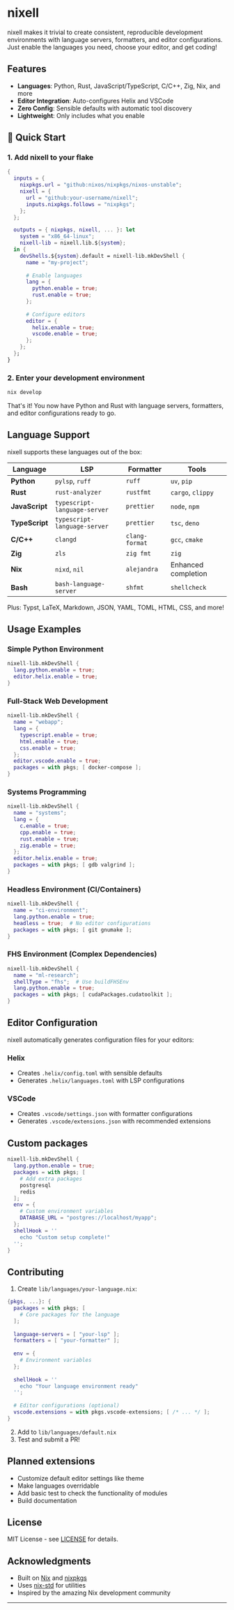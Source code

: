 # nixell

nixell makes it trivial to create consistent, reproducible development environments with language servers, formatters, and editor configurations. Just enable the languages you need, choose your editor, and get coding!

## Features

- **Languages**: Python, Rust, JavaScript/TypeScript, C/C++, Zig, Nix, and more
- **Editor Integration**: Auto-configures Helix and VSCode
- **Zero Config**: Sensible defaults with automatic tool discovery
- **Lightweight**: Only includes what you enable

## 🏃 Quick Start

### 1. Add nixell to your flake

```nix
{
  inputs = {
    nixpkgs.url = "github:nixos/nixpkgs/nixos-unstable";
    nixell = {
      url = "github:your-username/nixell";
      inputs.nixpkgs.follows = "nixpkgs";
    };
  };

  outputs = { nixpkgs, nixell, ... }: let
    system = "x86_64-linux";
    nixell-lib = nixell.lib.${system};
  in {
    devShells.${system}.default = nixell-lib.mkDevShell {
      name = "my-project";
      
      # Enable languages
      lang = {
        python.enable = true;
        rust.enable = true;
      };
      
      # Configure editors  
      editor = {
        helix.enable = true;
        vscode.enable = true;
      };
    };
  };
}
```

### 2. Enter your development environment

```bash
nix develop
```

That's it! You now have Python and Rust with language servers, formatters, and editor configurations ready to go.

## Language Support

nixell supports these languages out of the box:

| Language | LSP | Formatter | Tools |
|----------|-----|-----------|-------|
| **Python** | `pylsp`, `ruff` | `ruff` | `uv`, `pip` |
| **Rust** | `rust-analyzer` | `rustfmt` | `cargo`, `clippy` |
| **JavaScript** | `typescript-language-server` | `prettier` | `node`, `npm` |
| **TypeScript** | `typescript-language-server` | `prettier` | `tsc`, `deno` |
| **C/C++** | `clangd` | `clang-format` | `gcc`, `cmake` |
| **Zig** | `zls` | `zig fmt` | `zig` |
| **Nix** | `nixd`, `nil` | `alejandra` | Enhanced completion |
| **Bash** | `bash-language-server` | `shfmt` | `shellcheck` |

Plus: Typst, LaTeX, Markdown, JSON, YAML, TOML, HTML, CSS, and more!

## Usage Examples

### Simple Python Environment

```nix
nixell-lib.mkDevShell {
  lang.python.enable = true;
  editor.helix.enable = true;
}
```

### Full-Stack Web Development

```nix
nixell-lib.mkDevShell {
  name = "webapp";
  lang = {
    typescript.enable = true;
    html.enable = true;
    css.enable = true;
  };
  editor.vscode.enable = true;
  packages = with pkgs; [ docker-compose ];
}
```

### Systems Programming

```nix
nixell-lib.mkDevShell {
  name = "systems";
  lang = {
    c.enable = true;
    cpp.enable = true;
    rust.enable = true;
    zig.enable = true;
  };
  editor.helix.enable = true;
  packages = with pkgs; [ gdb valgrind ];
}
```

### Headless Environment (CI/Containers)

```nix
nixell-lib.mkDevShell {
  name = "ci-environment";
  lang.python.enable = true;
  headless = true;  # No editor configurations
  packages = with pkgs; [ git gnumake ];
}
```

### FHS Environment (Complex Dependencies)

```nix
nixell-lib.mkDevShell {
  name = "ml-research";
  shellType = "fhs";  # Use buildFHSEnv
  lang.python.enable = true;
  packages = with pkgs; [ cudaPackages.cudatoolkit ];
}
```

## Editor Configuration

nixell automatically generates configuration files for your editors:

### Helix
- Creates `.helix/config.toml` with sensible defaults
- Generates `.helix/languages.toml` with LSP configurations

### VSCode
- Creates `.vscode/settings.json` with formatter configurations
- Generates `.vscode/extensions.json` with recommended extensions

## Custom packages

```nix
nixell-lib.mkDevShell {
  lang.python.enable = true;
  packages = with pkgs; [
    # Add extra packages
    postgresql
    redis
  ];
  env = {
    # Custom environment variables
    DATABASE_URL = "postgres://localhost/myapp";
  };
  shellHook = ''
    echo "Custom setup complete!"
  '';
}
```
## Contributing

1. Create `lib/languages/your-language.nix`:

```nix
{pkgs, ...}: {
  packages = with pkgs; [
    # Core packages for the language
  ];
  
  language-servers = [ "your-lsp" ];
  formatters = [ "your-formatter" ];
  
  env = {
    # Environment variables
  };
  
  shellHook = ''
    echo "Your language environment ready"
  '';
  
  # Editor configurations (optional)
  vscode.extensions = with pkgs.vscode-extensions; [ /* ... */ ];
}
```

2. Add to `lib/languages/default.nix`
3. Test and submit a PR!

## Planned extensions

- Customize default editor settings like theme
- Make languages overridable
- Add basic test to check the functionality of modules
- Build documentation

## License

MIT License - see [LICENSE](LICENSE) for details.

## Acknowledgments

- Built on [Nix](https://nixos.org/) and [nixpkgs](https://github.com/NixOS/nixpkgs)
- Uses [nix-std](https://github.com/chessai/nix-std) for utilities
- Inspired by the amazing Nix development community

---

